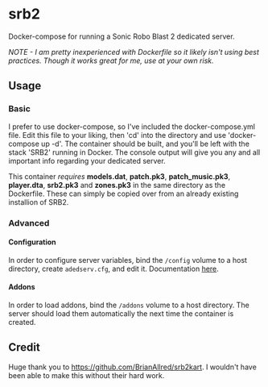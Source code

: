 # srb2

Docker-compose for running a Sonic Robo Blast 2 dedicated server.

*NOTE - I am pretty inexperienced with Dockerfile so it likely isn't using best practices. Though it works great for me, use at your own risk.*

## Usage

### Basic

I prefer to use docker-compose, so I've included the docker-compose.yml file. Edit this file to your liking, then 'cd' into the directory and use 'docker-compose up -d'. The container should be built, and you'll be left with the stack 'SRB2' running in Docker. The console output will give you any and all important info regarding your dedicated server.

This container *requires* **models.dat**, **patch.pk3**, **patch_music.pk3**, **player.dta**, **srb2.pk3** and **zones.pk3** in the same directory as the Dockerfile. These can simply be copied over from an already existing installion of SRB2.

### Advanced

#### Configuration

In order to configure server variables, bind the `/config` volume to a host directory, create `adedserv.cfg`, and edit it. Documentation [here](https://wiki.srb2.org/wiki/Console/Variables#Server_options).

#### Addons

In order to load addons, bind the `/addons` volume to a host directory. The server should load them automatically the next time the container is created.

## Credit

Huge thank you to https://github.com/BrianAllred/srb2kart. I wouldn't have been able to make this without their hard work.

